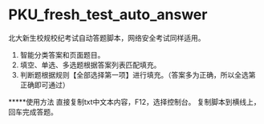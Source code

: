 # PKU_fresh_test_auto_answer
北大新生校规校纪考试自动答题脚本，网络安全考试同样适用。
1. 智能分类答案和页面题目。
2. 填空、单选、多选题根据答案列表匹配填充。
3. 判断题根据规则【全部选择第一项】进行填充。（答案多为正确，所以全选第正确即可通过）
   
*****使用方法
直接复制txt中文本内容，F12，选择控制台。
复制脚本到横线上，回车完成答题。
